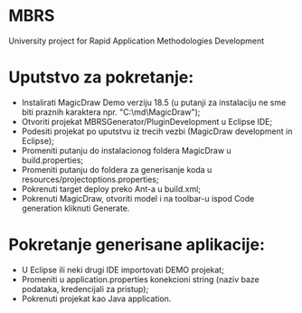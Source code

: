 # MBRS
University project for Rapid Application Methodologies Development

# Uputstvo za pokretanje:
- Instalirati MagicDraw Demo verziju 18.5 (u putanji za instalaciju ne sme biti praznih karaktera npr. "C:\md\MagicDraw\");
- Otvoriti projekat MBRSGenerator/PluginDevelopment u Eclipse IDE;
- Podesiti projekat po uputstvu iz trecih vezbi (MagicDraw development in Eclipse);
- Promeniti putanju do instalacionog foldera MagicDraw u build.properties;
- Promeniti putanju do foldera za generisanje koda u resources/projectoptions.properties;
- Pokrenuti target deploy preko Ant-a u build.xml;
- Pokrenuti MagicDraw, otvoriti model i na toolbar-u ispod Code generation kliknuti Generate.

# Pokretanje generisane aplikacije:
- U Eclipse ili neki drugi IDE importovati DEMO projekat;
- Promeniti u application.properties konekcioni string (naziv baze podataka, kredencijali za pristup);
- Pokrenuti projekat kao Java application.
